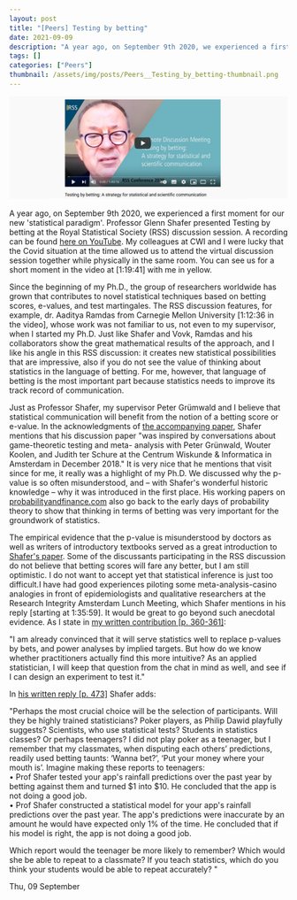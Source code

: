 ```yaml
---
layout: post
title: "[Peers] Testing by betting"
date: 2021-09-09
description: "A year ago, on September 9th 2020, we experienced a first moment for our new 'statistical paradigm'. Professor Glenn Shafer presented Testing by betting at the Royal Statistical Society (RSS) discussion session. A recording can be found here on YouTube. My colleagues at CWI and I were lucky that the Covid situation at the time allowed us to attend the virtual discussion session together while physically in the same room. You can see us for a short moment in the video at [1:19:41] with me in yellow.Since the beginning of my Ph.D., the group of researchers worldwide has grown that contributes to novel statistical techniques based on betting scores, e-values, and test martingales. The RSS discussion features, for example, dr. Aaditya Ramdas from Carnegie Mellon University [1:12:36 in the video], whose work was not familiar to us, not even to my supervisor, when I started my Ph.D. Just like Shafer and Vovk, Ramdas and his collaborators show the great mathematical results of the approach, and I like his angle in this RSS discussion: it creates new statistical possibilities that are impressive, also if you do not see the value of thinking about statistics in the language of betting. For me, however, that language of betting is the most important part because statistics needs to improve its track record of communication.Just as Professor Shafer, my supervisor Peter Grümwald and I believe that statistical communication will benefit from the notion of a betting score or e-value. In the acknowledgments of the accompanying paper, Shafer mentions that his discussion paper \"was inspired by conversations about game-theoretic testing and meta- analysis with Peter Grünwald, Wouter  Koolen,  and  Judith  ter  Schure  at  the  Centrum  Wiskunde  &  Informatica  in  Amsterdam  in  December 2018.\"  It is very nice that he mentions that visit since for me, it really was a highlight of my Ph.D. We discussed why the p-value is so often misunderstood, and – with Shafer's wonderful historic knowledge – why it was introduced in the first place. His working papers on probabilityandfinance.com also go back to the early days of probability theory to show that thinking in terms of betting was very important for the groundwork of statistics.The empirical evidence that the p-value is misunderstood by doctors as well as writers of introductory textbooks served as a great introduction to  Shafer's paper. Some of the discussants participating in the RSS discussion do not believe that betting scores will fare any better, but I am still optimistic. I do not want to accept yet that statistical inference is just too difficult.I have had good experiences piloting some meta-analysis-casino analogies in front of epidemiologists and qualitative researchers at the Research Integrity Amsterdam Lunch Meeting, which Shafer mentions in his reply [starting at 1:35:59]. It would be great to go beyond such anecdotal evidence. As I state in my written contribution [p. 360-361]:\"I am already convinced that it will serve statistics well to replace p-values by bets, and power analyses by implied targets. But how do we know whether practitioners actually find this more intuitive? As  an  applied  statistician,  I  will  keep  that  question  from  the  chat  in  mind  as  well,  and  see  if  I  can  design an experiment to test it.\" In his written reply [p. 473] Shafer adds:\"Perhaps the most crucial choice will be the selection of participants. Will they be highly trained statisticians? Poker players, as Philip Dawid playfully suggests? Scientists, who use statistical tests? Students in statistics classes? Or perhaps teenagers? I did not play poker as a teenager, but I remember that my classmates, when disputing each others’ predictions, readily used betting taunts: ‘Wanna bet?’, ‘Put your money where your mouth is’. Imagine making these reports to teenagers:    •      Prof  Shafer  tested  your app's rainfall  predictions  over  the  past  year  by  betting  against  them  and  turned $1 into $10. He concluded that the app is not doing a good job.    •      Prof Shafer constructed a statistical model for your app's rainfall predictions over the past year. The app's predictions were inaccurate by an amount he would have expected only 1% of the time. He concluded that if his model is right, the app is not doing a good job.   Which report would the teenager be more likely to remember? Which would she be able to repeat to a classmate? If you teach statistics, which do you think your students would be able to repeat accurately? \""
tags: []
categories: ["Peers"]
thumbnail: /assets/img/posts/Peers__Testing_by_betting-thumbnail.png
---
```

![](/assets/img/posts/Peers__Testing_by_betting-0.png)

A year ago, on September 9th 2020, we experienced a first moment for our new 'statistical paradigm'. Professor Glenn Shafer presented Testing by betting at the Royal Statistical Society (RSS) discussion session. A recording can be found [here on YouTube](https://www.youtube.com/watch?v=qKWF737Av2o). My colleagues at CWI and I were lucky that the Covid situation at the time allowed us to attend the virtual discussion session together while physically in the same room. You can see us for a short moment in the video at [1:19:41] with me in yellow.  
  
Since the beginning of my Ph.D., the group of researchers worldwide has grown that contributes to novel statistical techniques based on betting scores, e-values, and test martingales. The RSS discussion features, for example, dr. Aaditya Ramdas from Carnegie Mellon University [1:12:36 in the video], whose work was not familiar to us, not even to my supervisor, when I started my Ph.D. Just like Shafer and Vovk, Ramdas and his collaborators show the great mathematical results of the approach, and I like his angle in this RSS discussion: it creates new statistical possibilities that are impressive, also if you do not see the value of thinking about statistics in the language of betting. For me, however, that language of betting is the most important part because statistics needs to improve its track record of communication.

Just as Professor Shafer, my supervisor Peter Grümwald and I believe that statistical communication will benefit from the notion of a betting score or e-value. In the acknowledgments of [the accompanying paper](https://rss.onlinelibrary.wiley.com/doi/pdfdirect/10.1111/rssa.12667?casa_token=TZdZ4vRAytoAAAAA%3AM5ApZ5Niw2faFulyTPaaanEQ9kdN6rOjZfYjYfzFjPzX3ItMaLsR_U1wxuNuY77Y4g35f9rl7mTY_oY), Shafer mentions that his discussion paper "was inspired by conversations about game-theoretic testing and meta- analysis with Peter Grünwald, Wouter Koolen, and Judith ter Schure at the Centrum Wiskunde & Informatica in Amsterdam in December 2018." It is very nice that he mentions that visit since for me, it really was a highlight of my Ph.D. We discussed why the p-value is so often misunderstood, and – with Shafer's wonderful historic knowledge – why it was introduced in the first place. His working papers on [probabilityandfinance.com](http://probabilityandfinance.com/articles/index.html) also go back to the early days of probability theory to show that thinking in terms of betting was very important for the groundwork of statistics.

The empirical evidence that the p-value is misunderstood by doctors as well as writers of introductory textbooks served as a great introduction to [Shafer's paper](https://rss.onlinelibrary.wiley.com/doi/pdfdirect/10.1111/rssa.12667?casa_token=TZdZ4vRAytoAAAAA%3AM5ApZ5Niw2faFulyTPaaanEQ9kdN6rOjZfYjYfzFjPzX3ItMaLsR_U1wxuNuY77Y4g35f9rl7mTY_oY). Some of the discussants participating in the RSS discussion do not believe that betting scores will fare any better, but I am still optimistic. I do not want to accept yet that statistical inference is just too difficult.I have had good experiences piloting some meta-analysis-casino analogies in front of epidemiologists and qualitative researchers at the Research Integrity Amsterdam Lunch Meeting, which Shafer mentions in his reply [starting at 1:35:59]. It would be great to go beyond such anecdotal evidence. As I state in [my written contribution [p. 360-361]](https://rss.onlinelibrary.wiley.com/doi/pdfdirect/10.1111/rssa.12667?casa_token=TZdZ4vRAytoAAAAA%3AM5ApZ5Niw2faFulyTPaaanEQ9kdN6rOjZfYjYfzFjPzX3ItMaLsR_U1wxuNuY77Y4g35f9rl7mTY_oY):

"I am already convinced that it will serve statistics well to replace p-values by bets, and power analyses by implied targets. But how do we know whether practitioners actually find this more intuitive? As an applied statistician, I will keep that question from the chat in mind as well, and see if I can design an experiment to test it."

In [his written reply [p. 473]](https://rss.onlinelibrary.wiley.com/doi/pdfdirect/10.1111/rssa.12667?casa_token=TZdZ4vRAytoAAAAA%3AM5ApZ5Niw2faFulyTPaaanEQ9kdN6rOjZfYjYfzFjPzX3ItMaLsR_U1wxuNuY77Y4g35f9rl7mTY_oY) Shafer adds:  
  
"Perhaps the most crucial choice will be the selection of participants. Will they be highly trained statisticians? Poker players, as Philip Dawid playfully suggests? Scientists, who use statistical tests? Students in statistics classes? Or perhaps teenagers? I did not play poker as a teenager, but I remember that my classmates, when disputing each others’ predictions, readily used betting taunts: ‘Wanna bet?’, ‘Put your money where your mouth is’. Imagine making these reports to teenagers:  
 • Prof Shafer tested your app's rainfall predictions over the past year by betting against them and turned $1 into $10. He concluded that the app is not doing a good job.   
 • Prof Shafer constructed a statistical model for your app's rainfall predictions over the past year. The app's predictions were inaccurate by an amount he would have expected only 1% of the time. He concluded that if his model is right, the app is not doing a good job.

Which report would the teenager be more likely to remember? Which would she be able to repeat to a classmate? If you teach statistics, which do you think your students would be able to repeat accurately? "

Thu, 09 September
